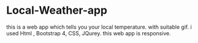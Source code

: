 # Local-Weather-app
this is a web app which tells you your local temperature. with suitable gif.
i used Html , Bootstrap 4, CSS, JQurey.
this web app is responsive.

